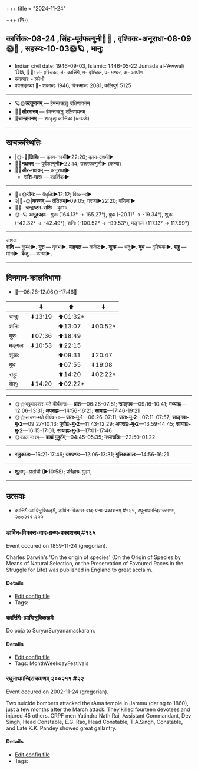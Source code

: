 +++
title = "2024-11-24"

+++
(चि॰)
## कार्त्तिकः-08-24  ,सिंहः-पूर्वफल्गुनी🌛🌌  ,  वृश्चिकः-अनूराधा-08-09🌞🌌  ,  सहस्यः-10-03🌞🪐  , भानुः
- Indian civil date: 1946-09-03, Islamic: 1446-05-22 Jumādā al-ʾAwwal/ʾŪlā, 🌌🌞: सं- वृश्चिकः, तं- कार्त्तिगै, म- वृश्चिकं, प- मग्घर, अ- आघोण
- संवत्सरः - क्रोधी
- वर्षसङ्ख्या 🌛- शकाब्दः 1946, विक्रमाब्दः 2081, कलियुगे 5125
___________________
- 🪐🌞**ऋतुमानम्** — हेमन्तऋतुः दक्षिणायनम्
- 🌌🌞**सौरमानम्** — हेमन्तऋतुः दक्षिणायनम्
- 🌛**चान्द्रमानम्** — शरदृतुः कार्त्तिकः (≈ऊर्जः)
___________________


## खचक्रस्थितिः
- |🌞-🌛|**तिथिः** — कृष्ण-नवमी►22:20; कृष्ण-दशमी►  
- 🌌🌛**नक्षत्रम्** — पूर्वफल्गुनी►22:14; उत्तरफल्गुनी► (कन्या)  
- 🌌🌞**सौर-नक्षत्रम्** — अनूराधा►  
  - **राशि-मासः** — कार्त्तिकः► 
___________________
- 🌛+🌞**योगः** — वैधृतिः►12:12; विष्कम्भः►  
- २|🌛-🌞|**करणम्** — तैतिलम्►09:05; गरजा►22:20; वणिजा►  
- 🌌🌛- **चन्द्राष्टम-राशिः**—कुम्भः  
- 🌞-🪐 **अमूढग्रहाः** - गुरुः (164.13° → 165.27°), बुधः (-20.11° → -19.34°), शुक्रः (-42.32° → -42.49°), शनिः (-100.52° → -99.53°), मङ्गलः (117.13° → 117.99°)
___________________
राशयः  
**शनि** — कुम्भः►. **गुरु** — वृषभः►. **मङ्गल** — कर्कटः►. **शुक्र** — धनुः►. **बुध** — वृश्चिकः►. **राहु** — मीनः►. **केतु** — कन्या►. 
___________________


## दिनमान-कालविभागाः
- 🌅—06:26-12:06🌞-17:46🌇  

|      |⬇     |⬆     |⬇     |
|------|-----|-----|------|
|चन्द्रः|⬇13:19 |⬆01:32*|     |
|शनिः   |     |⬆13:07 |⬇00:52*|
|गुरुः  |⬇07:36 |⬆18:49 |     |
|मङ्गलः |⬇10:53 |⬆22:15 |     |
|शुक्रः |     |⬆09:31 |⬇20:47 |
|बुधः   |     |⬆07:55 |⬇19:08 |
|राहुः  |     |⬆14:20 |⬇02:22*|
|केतुः  |⬇14:20 |⬆02:22*|     |
___________________
- 🌞⚝भट्टभास्कर-मते वीर्यवन्तः— **प्रातः**—06:26-07:51; **साङ्गवः**—09:16-10:41; **मध्याह्नः**—12:06-13:31; **अपराह्णः**—14:56-16:21; **सायाह्नः**—17:46-19:21  
- 🌞⚝सायण-मते वीर्यवन्तः— **प्रातः-मु॰1**—06:26-07:11; **प्रातः-मु॰2**—07:11-07:57; **साङ्गवः-मु॰2**—09:27-10:13; **पूर्वाह्णः-मु॰2**—11:43-12:29; **अपराह्णः-मु॰2**—13:59-14:45; **सायाह्नः-मु॰2**—16:15-17:01; **सायाह्नः-मु॰3**—17:01-17:46  
- 🌞कालान्तरम्— **ब्राह्मं मुहूर्तम्**—04:45-05:35; **मध्यरात्रिः**—22:50-01:22  
___________________
- **राहुकालः**—16:21-17:46; **यमघण्टः**—12:06-13:31; **गुलिककालः**—14:56-16:21  
___________________
- **शूलम्**—प्रतीची (►10:58); **परिहारः**–गुडम्  
___________________

## उत्सवाः
- कार्त्तिगै-ञायिऱ्ऱुक्किऴमै, डार्विन-विकास-वाद-ग्रन्थ-प्रकाशनम् #१६५, रघुनाथमन्दिराक्रमणम् २००२११ #२२
### डार्विन-विकास-वाद-ग्रन्थ-प्रकाशनम् #१६५

Event occured on 1859-11-24 (gregorian). 

Charles Darwin's 'On the origin of species' (On the Origin of Species by Means of Natural Selection, or the Preservation of Favoured Races in the Struggle for Life) was published in England to great acclaim.

#### Details
- [Edit config file](https://github.com/jyotisham/adyatithi/blob/master/mahApuruSha/sci-tech/gregorian/day/11/24/darwin_origin-of-species.toml)
- Tags: 


### कार्त्तिगै-ञायिऱ्ऱुक्किऴमै



Do puja to Surya/Suryanamaskaram.

#### Details
- [Edit config file](https://github.com/jyotisham/adyatithi/blob/master/tamil/description_only/kArttigai~JAyir2r2ukkizhamai.toml)
- Tags: MonthWeekdayFestivals


### रघुनाथमन्दिराक्रमणम् २००२११ #२२

Event occured on 2002-11-24 (gregorian). 

Two suicide bombers attacked the rAma temple in Jammu (dating to 1860), just a few months after the March attack. They killed fourteen devotees and injured 45 others. CRPF men Yatindra Nath Rai, Assistant Commandant, Dev Singh, Head Constable, E.G. Rao, Head Constable, T.A.Singh, Constable, and Late K.K. Pandey showed great gallantry.

#### Details
- [Edit config file](https://github.com/jyotisham/adyatithi/blob/master/mahApuruSha/xatra-later/gregorian/day/11/24/raghunAth-temple-attack_200203.toml)
- Tags: 


